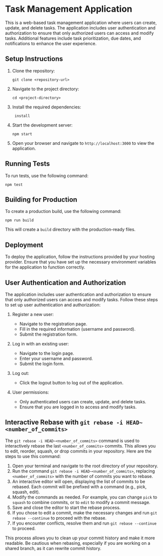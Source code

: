 # Task Management Application

This is a web-based task management application where users can create, update, and delete tasks. The application includes user authentication and authorization to ensure that only authorized users can access and modify tasks. Additional features include task prioritization, due dates, and notifications to enhance the user experience.

## Setup Instructions

1. Clone the repository:

   ```
   git clone <repository-url>
   ```

2. Navigate to the project directory:

   ```
   cd <project-directory>
   ```

3. Install the required dependencies:

   ```
    install
   ```

4. Start the development server:

   ```
   npm start
   ```

5. Open your browser and navigate to `http://localhost:3000` to view the application.

## Running Tests

To run tests, use the following command:

```
npm test
```

## Building for Production

To create a production build, use the following command:

```
npm run build
```

This will create a `build` directory with the production-ready files.

## Deployment

To deploy the application, follow the instructions provided by your hosting provider. Ensure that you have set up the necessary environment variables for the application to function correctly.

## User Authentication and Authorization

The application includes user authentication and authorization to ensure that only authorized users can access and modify tasks. Follow these steps to set up user authentication and authorization:

1. Register a new user:

   - Navigate to the registration page.
   - Fill in the required information (username and password).
   - Submit the registration form.

2. Log in with an existing user:

   - Navigate to the login page.
   - Enter your username and password.
   - Submit the login form.

3. Log out:

   - Click the logout button to log out of the application.

4. User permissions:
   - Only authenticated users can create, update, and delete tasks.
   - Ensure that you are logged in to access and modify tasks.

## Interactive Rebase with `git rebase -i HEAD~<number_of_commits>`

The `git rebase -i HEAD~<number_of_commits>` command is used to interactively rebase the last `<number_of_commits>` commits. This allows you to edit, reorder, squash, or drop commits in your repository. Here are the steps to use this command:

1. Open your terminal and navigate to the root directory of your repository.
2. Run the command `git rebase -i HEAD~<number_of_commits>`, replacing `<number_of_commits>` with the number of commits you want to rebase.
3. An interactive editor will open, displaying the list of commits to be rebased. Each commit will be prefixed with a command (e.g., pick, squash, edit).
4. Modify the commands as needed. For example, you can change `pick` to `squash` to combine commits, or to `edit` to modify a commit message.
5. Save and close the editor to start the rebase process.
6. If you chose to edit a commit, make the necessary changes and run `git rebase --continue` to proceed with the rebase.
7. If you encounter conflicts, resolve them and run `git rebase --continue` to proceed.

This process allows you to clean up your commit history and make it more readable. Be cautious when rebasing, especially if you are working on a shared branch, as it can rewrite commit history.
